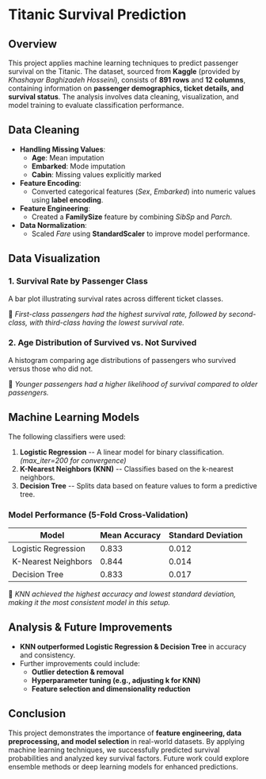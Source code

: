 **Titanic Survival Prediction**
===============================

**Overview**
------------

This project applies machine learning techniques to predict passenger survival on the Titanic. The dataset, sourced from **Kaggle** (provided by *Khashayar Baghizadeh Hosseini*), consists of **891 rows** and **12 columns**, containing information on **passenger demographics, ticket details, and survival status**. The analysis involves data cleaning, visualization, and model training to evaluate classification performance.

**Data Cleaning**
-----------------

-   **Handling Missing Values**:
    -   **Age**: Mean imputation
    -   **Embarked**: Mode imputation
    -   **Cabin**: Missing values explicitly marked
-   **Feature Encoding**:
    -   Converted categorical features (*Sex*, *Embarked*) into numeric values using **label encoding**.
-   **Feature Engineering**:
    -   Created a **FamilySize** feature by combining *SibSp* and *Parch*.
-   **Data Normalization**:
    -   Scaled *Fare* using **StandardScaler** to improve model performance.

**Data Visualization**
----------------------

### **1\. Survival Rate by Passenger Class**

A bar plot illustrating survival rates across different ticket classes.

🔹 *First-class passengers had the highest survival rate, followed by second-class, with third-class having the lowest survival rate.*

### **2\. Age Distribution of Survived vs. Not Survived**

A histogram comparing age distributions of passengers who survived versus those who did not.

🔹 *Younger passengers had a higher likelihood of survival compared to older passengers.*

**Machine Learning Models**
---------------------------

The following classifiers were used:

1.  **Logistic Regression** -- A linear model for binary classification. *(max_iter=200 for convergence)*
2.  **K-Nearest Neighbors (KNN)** -- Classifies based on the k-nearest neighbors.
3.  **Decision Tree** -- Splits data based on feature values to form a predictive tree.

### **Model Performance (5-Fold Cross-Validation)**

| Model | Mean Accuracy | Standard Deviation |
| --- | --- | --- |
| Logistic Regression | 0.833 | 0.012 |
| K-Nearest Neighbors | 0.844 | 0.014 |
| Decision Tree | 0.833 | 0.017 |

🔹 *KNN achieved the highest accuracy and lowest standard deviation, making it the most consistent model in this setup.*

**Analysis & Future Improvements**
----------------------------------

-   **KNN outperformed Logistic Regression & Decision Tree** in accuracy and consistency.
-   Further improvements could include:
    -   **Outlier detection & removal**
    -   **Hyperparameter tuning (e.g., adjusting k for KNN)**
    -   **Feature selection and dimensionality reduction**

**Conclusion**
--------------

This project demonstrates the importance of **feature engineering, data preprocessing, and model selection** in real-world datasets. By applying machine learning techniques, we successfully predicted survival probabilities and analyzed key survival factors. Future work could explore ensemble methods or deep learning models for enhanced predictions.
